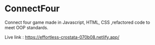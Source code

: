 # ConnectFour

Connect four game made in Javascript, HTML, CSS ,refactored code to meet OOP standards.

Live link : https://effortless-crostata-070b08.netlify.app/
